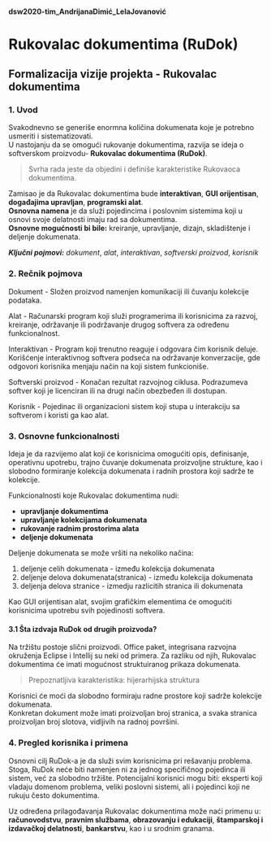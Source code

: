 #### dsw2020-tim_AndrijanaDimić_LelaJovanović

# **Rukovalac dokumentima (RuDok)**

## Formalizacija vizije projekta - Rukovalac dokumentima 
### 1. Uvod
Svakodnevno se generiše enormna količina dokumenata koje je potrebno usmeriti i sistematizovati.   
U nastojanju da se omogući rukovanje dokumentima, razvija se ideja o softverskom proizvodu- **Rukovalac dokumentima (RuDok)**. 
> Svrha rada jeste da objedini i definiše karakteristike Rukovaoca dokumentima.

Zamisao je da Rukovalac dokumentima bude **interaktivan**, **GUI orijentisan**, **događajima upravljan**, **programski alat**.   
**Osnovna namena** je da služi pojedincima i poslovnim sistemima koji u osnovi svoje delatnosti imaju rad sa dokumentima.     
**Osnovne mogućnosti bi bile:** kreiranje, upravljanje, dizajn, skladištenje i deljenje dokumenata.

***Ključni pojmovi:***  _dokument_, _alat_, _interaktivan_, _softverski proizvod_, _korisnik_

### 2. Rečnik pojmova

Dokument - Složen proizvod namenjen komunikaciji ili čuvanju kolekcije podataka.

Alat - Računarski program koji služi programerima ili korisnicima za razvoj, kreiranje, održavanje ili podržavanje drugog softvera za određenu funkcionalnost.

Interaktivan - Program koji trenutno reaguje i odgovara čim korisnik deluje. Korišćenje interaktivnog softvera podseća na održavanje konverzacije, gde odgovori korisnika menjaju način na koji sistem funkcioniše.

Softverski proizvod - Konačan rezultat razvojnog ciklusa. Podrazumeva softver koji je licenciran ili na drugi način obezbeđen ili dostupan.

Korisnik - Pojedinac ili organizacioni sistem koji stupa u interakciju sa softverom i koristi ga kao alat.

### 3. Osnovne funkcionalnosti

Ideja je da razvijemo alat koji će korisnicima omogućiti opis, definisanje, operativnu upotrebu, trajno čuvanje dokumenata proizvoljne strukture, kao i slobodno formiranje kolekcija dokumenata i radnih prostora koji sadrže te kolekcije.

Funkcionalnosti koje Rukovalac dokumentima nudi:
* **upravljanje dokumentima**  
* **upravljanje kolekcijama dokumenata**
* **rukovanje radnim prostorima alata**
* **deljenje dokumenata**

Deljenje dokumenata se može vršiti na nekoliko načina:
1.  deljenje celih dokumenata - između kolekcija dokumenata
2.  deljenje delova dokumenata(stranica) - između kolekcija dokumenata
3.  deljenja delova stranice - izmedju razlicitih stranica ili dokumenata

Kao GUI orijentisan alat, svojim grafičkim elementima će omogućiti korisnicima upotrebu svih pojedinosti softvera.

#### 3.1 Šta izdvaja RuDok od drugih proizvoda?

Na tržištu postoje slični proizvodi. Office paket, integrisana razvojna okruženja Eclipse i Intellij su neki od primera. Za razliku od njih, Rukovalac dokumentima će imati mogućnost struktuiranog prikaza dokumenata.
> Prepoznatljiva karakteristika: hijerarhijska struktura

Korisnici će moći da slobodno formiraju radne prostore koji sadrže kolekcije dokumenata.  
Konkretan dokument može imati proizvoljan broj stranica, a svaka stranica proizvoljan broj slotova, vidljivih na radnoj površini. 


### 4. Pregled korisnika i primena

Osnovni cilj RuDok-a je da služi svim korisnicima pri rešavanju problema.  
Stoga, RuDok neće biti namenjen ni za jednog specifičnog pojedinca ili sistem, već za slobodno tržište.
Potencijalni korisnici mogu biti: eksperti koji vladaju domenom problema, veliki poslovni sistemi, ali i pojedinci koji ne rukuju često dokumentima.

Uz određena prilagođavanja Rukovalac dokumentima može naći primenu u: **računovodstvu**,  **pravnim službama**, **obrazovanju i edukaciji**, **štamparskoj i izdavačkoj delatnosti**, **bankarstvu**, kao i u srodnim granama.


